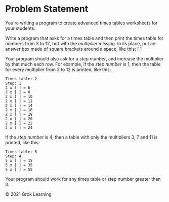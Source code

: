# Problem Statement

You're writing a program to create advanced times tables worksheets for your students.

Write a program that asks for a times table and then print the times table for numbers from 3 to 12, but with the *multiplier missing*. In its place, put an answer box made of square brackets around a space, like this: [ ]

Your program should also ask for a *step number*, and increase the multiplier by that much each row. For example, if the *step number* is 1, then the table for every multiplier from 3 to 12 is printed, like this:

    Times table: 2
    Step: 1
    2 x [ ] = 6
    2 x [ ] = 8
    2 x [ ] = 10
    2 x [ ] = 12
    2 x [ ] = 14
    2 x [ ] = 16
    2 x [ ] = 18
    2 x [ ] = 20
    2 x [ ] = 22
    2 x [ ] = 24

If the *step number* is 4, then a table with only the multipliers 3, 7 and 11 is printed, like this:

    Times table: 5
    Step: 4
    5 x [ ] = 15
    5 x [ ] = 35
    5 x [ ] = 55

Your program should work for any times table or step number greater than 0.

© 2021 Grok Learning